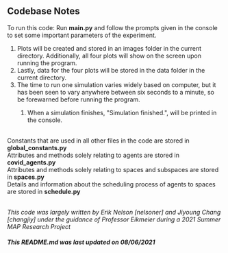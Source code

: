 ## Codebase Notes 
To run this code: Run **main.py** and follow the prompts given in the console to set some important parameters of the experiment.<br>
<ol>
<li> Plots will be created and stored in an images folder in the current directory. Additionally, all four plots will show on the screen upon running the program. </li>
<li> Lastly, data for the four plots will be stored in the data folder in the current directory.</li>
<li> The time to run one simulation varies widely based on computer, but it has been seen to vary anywhere between six seconds to a minute, so be forewarned before running the program.</li>
<ol> <li> When a simulation finishes, "Simulation finished.", will be printed in the console. </li> </ol> </li> </ol> <br>
Constants that are used in all other files in the code are stored in <b> global_constants.py </b> <br>
Attributes and methods solely relating to agents are stored in <b> covid_agents.py </b> <br>
Attributes and methods solely relating to spaces and subspaces are stored in <b> spaces.py </b> <br>
Details and information about the scheduling process of agents to spaces are stored in <b> schedule.py </b> <br> </br>

*This code was largely written by Erik Nelson [nelsoner] and Jiyoung Chang [changjiy] under the guidance of Professor Eikmeier during a 2021 Summer MAP Research Project*
##### This README.md was last updated on 08/06/2021